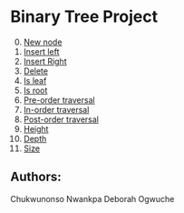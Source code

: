 # Binary Tree Project

0. [New node](./0-binary_tree_node.c)
1. [Insert left](./1-binary_tree_insert_left.c)
2. [Insert Right](./2-binary_tree_insert_right.c)
3. [Delete](./3-binary_tree_delete.c)
4. [Is leaf](./4-binary_tree_is_leaf.c)
5. [Is root](./5-binary_tree_is_root.c)
6. [Pre-order traversal](./6-binary_tree_preorder.c)
7. [In-order traversal](./7-binary_tree_inorder.c)
8. [Post-order traversal](./8-binary_tree_postorder.c)
9. [Height](./9-binary_tree_height.c)
10. [Depth](./10-binary_tree_depth.c)
11. [Size](./11-binary_tree_size.c)
























## Authors:
Chukwunonso Nwankpa
Deborah Ogwuche
